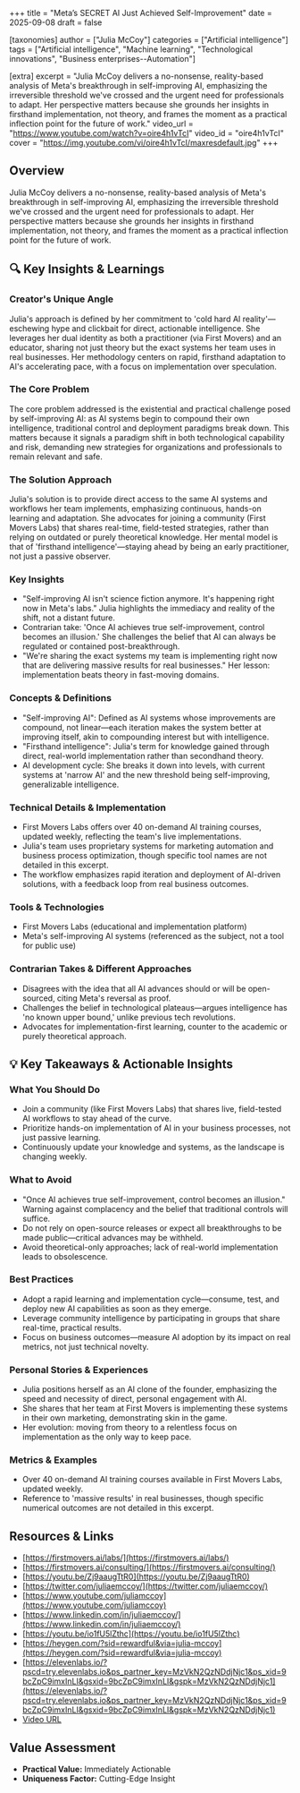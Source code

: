 +++
title = "Meta’s SECRET AI Just Achieved Self-Improvement"
date = 2025-09-08
draft = false

[taxonomies]
author = ["Julia McCoy"]
categories = ["Artificial intelligence"]
tags = ["Artificial intelligence", "Machine learning", "Technological innovations", "Business enterprises--Automation"]

[extra]
excerpt = "Julia McCoy delivers a no-nonsense, reality-based analysis of Meta's breakthrough in self-improving AI, emphasizing the irreversible threshold we've crossed and the urgent need for professionals to adapt. Her perspective matters because she grounds her insights in firsthand implementation, not theory, and frames the moment as a practical inflection point for the future of work."
video_url = "https://www.youtube.com/watch?v=oire4h1vTcI"
video_id = "oire4h1vTcI"
cover = "https://img.youtube.com/vi/oire4h1vTcI/maxresdefault.jpg"
+++

## Overview

Julia McCoy delivers a no-nonsense, reality-based analysis of Meta's breakthrough in self-improving AI, emphasizing the irreversible threshold we've crossed and the urgent need for professionals to adapt. Her perspective matters because she grounds her insights in firsthand implementation, not theory, and frames the moment as a practical inflection point for the future of work.

## 🔍 Key Insights & Learnings

### Creator's Unique Angle
Julia's approach is defined by her commitment to 'cold hard AI reality'—eschewing hype and clickbait for direct, actionable intelligence. She leverages her dual identity as both a practitioner (via First Movers) and an educator, sharing not just theory but the exact systems her team uses in real businesses. Her methodology centers on rapid, firsthand adaptation to AI's accelerating pace, with a focus on implementation over speculation.

### The Core Problem
The core problem addressed is the existential and practical challenge posed by self-improving AI: as AI systems begin to compound their own intelligence, traditional control and deployment paradigms break down. This matters because it signals a paradigm shift in both technological capability and risk, demanding new strategies for organizations and professionals to remain relevant and safe.

### The Solution Approach
Julia's solution is to provide direct access to the same AI systems and workflows her team implements, emphasizing continuous, hands-on learning and adaptation. She advocates for joining a community (First Movers Labs) that shares real-time, field-tested strategies, rather than relying on outdated or purely theoretical knowledge. Her mental model is that of 'firsthand intelligence'—staying ahead by being an early practitioner, not just a passive observer.

### Key Insights
- "Self-improving AI isn't science fiction anymore. It's happening right now in Meta's labs." Julia highlights the immediacy and reality of the shift, not a distant future.
- Contrarian take: 'Once AI achieves true self-improvement, control becomes an illusion.' She challenges the belief that AI can always be regulated or contained post-breakthrough.
- "We're sharing the exact systems my team is implementing right now that are delivering massive results for real businesses." Her lesson: implementation beats theory in fast-moving domains.

### Concepts & Definitions
- "Self-improving AI": Defined as AI systems whose improvements are compound, not linear—each iteration makes the system better at improving itself, akin to compounding interest but with intelligence.
- "Firsthand intelligence": Julia's term for knowledge gained through direct, real-world implementation rather than secondhand theory.
- AI development cycle: She breaks it down into levels, with current systems at 'narrow AI' and the new threshold being self-improving, generalizable intelligence.

### Technical Details & Implementation
- First Movers Labs offers over 40 on-demand AI training courses, updated weekly, reflecting the team's live implementations.
- Julia's team uses proprietary systems for marketing automation and business process optimization, though specific tool names are not detailed in this excerpt.
- The workflow emphasizes rapid iteration and deployment of AI-driven solutions, with a feedback loop from real business outcomes.

### Tools & Technologies
- First Movers Labs (educational and implementation platform)
- Meta's self-improving AI systems (referenced as the subject, not a tool for public use)

### Contrarian Takes & Different Approaches
- Disagrees with the idea that all AI advances should or will be open-sourced, citing Meta's reversal as proof.
- Challenges the belief in technological plateaus—argues intelligence has 'no known upper bound,' unlike previous tech revolutions.
- Advocates for implementation-first learning, counter to the academic or purely theoretical approach.

## 💡 Key Takeaways & Actionable Insights

### What You Should Do
- Join a community (like First Movers Labs) that shares live, field-tested AI workflows to stay ahead of the curve.
- Prioritize hands-on implementation of AI in your business processes, not just passive learning.
- Continuously update your knowledge and systems, as the landscape is changing weekly.

### What to Avoid
- "Once AI achieves true self-improvement, control becomes an illusion." Warning against complacency and the belief that traditional controls will suffice.
- Do not rely on open-source releases or expect all breakthroughs to be made public—critical advances may be withheld.
- Avoid theoretical-only approaches; lack of real-world implementation leads to obsolescence.

### Best Practices
- Adopt a rapid learning and implementation cycle—consume, test, and deploy new AI capabilities as soon as they emerge.
- Leverage community intelligence by participating in groups that share real-time, practical results.
- Focus on business outcomes—measure AI adoption by its impact on real metrics, not just technical novelty.

### Personal Stories & Experiences
- Julia positions herself as an AI clone of the founder, emphasizing the speed and necessity of direct, personal engagement with AI.
- She shares that her team at First Movers is implementing these systems in their own marketing, demonstrating skin in the game.
- Her evolution: moving from theory to a relentless focus on implementation as the only way to keep pace.

### Metrics & Examples
- Over 40 on-demand AI training courses available in First Movers Labs, updated weekly.
- Reference to 'massive results' in real businesses, though specific numerical outcomes are not detailed in this excerpt.

## Resources & Links

- [https://firstmovers.ai/labs/](https://firstmovers.ai/labs/)
- [https://firstmovers.ai/consulting/](https://firstmovers.ai/consulting/)
- [https://youtu.be/Zj9aaugTtR0](https://youtu.be/Zj9aaugTtR0)
- [https://twitter.com/juliaemccoy/](https://twitter.com/juliaemccoy/)
- [https://www.youtube.com/juliamccoy](https://www.youtube.com/juliamccoy)
- [https://www.linkedin.com/in/juliaemccoy/](https://www.linkedin.com/in/juliaemccoy/)
- [https://youtu.be/io1fU5lZthc](https://youtu.be/io1fU5lZthc)
- [https://heygen.com/?sid=rewardful&via=julia-mccoy](https://heygen.com/?sid=rewardful&via=julia-mccoy)
- [https://elevenlabs.io/?pscd=try.elevenlabs.io&ps_partner_key=MzVkN2QzNDdjNjc1&ps_xid=9bcZpC9imxInLI&gsxid=9bcZpC9imxInLI&gspk=MzVkN2QzNDdjNjc1](https://elevenlabs.io/?pscd=try.elevenlabs.io&ps_partner_key=MzVkN2QzNDdjNjc1&ps_xid=9bcZpC9imxInLI&gsxid=9bcZpC9imxInLI&gspk=MzVkN2QzNDdjNjc1)
- [Video URL](https://www.youtube.com/watch?v=oire4h1vTcI)

## Value Assessment
- **Practical Value:** Immediately Actionable
- **Uniqueness Factor:** Cutting-Edge Insight

